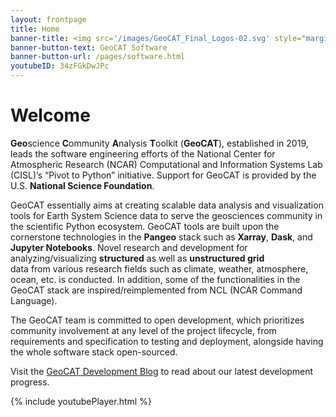 ```yaml
---
layout: frontpage
title: Home
banner-title: <img src='/images/GeoCAT_Final_Logos-02.svg' style="margin:-10% 0px -7% 0px;" width=500 />
banner-button-text: GeoCAT Software
banner-button-url: /pages/software.html
youtubeID: 34zFGkDwJPc
---
```


# Welcome

**Geo**science **C**ommunity **A**nalysis **T**oolkit (**GeoCAT**), established in 2019, leads the software 
engineering efforts of the National Center for Atmospheric Research (NCAR) Computational and Information 
Systems Lab (CISL)’s “Pivot to Python” initiative. Support for GeoCAT is provided by the U.S. **National 
Science Foundation**.

GeoCAT essentially aims at creating scalable data analysis and visualization tools for Earth System Science 
data to serve the geosciences community in the scientific Python ecosystem. GeoCAT tools are built upon the 
cornerstone technologies in the **Pangeo** stack such as **Xarray**, **Dask**, and **Jupyter Notebooks**. 
Novel research and development for analyzing/visualizing **structured** as well as **unstructured grid**  
data from various research fields such as climate, weather, atmosphere, ocean, etc. is conducted. In 
addition, some of the functionalities in the GeoCAT stack are inspired/reimplemented from NCL (NCAR 
Command Language).

The GeoCAT team is committed to open development, which prioritizes community involvement at any level 
of the project lifecycle, from requirements and specification to testing and deployment, alongside having 
the whole software stack open-sourced.

Visit the [GeoCAT Development Blog](blog) to read about our latest development progress.

{% include youtubePlayer.html %}
